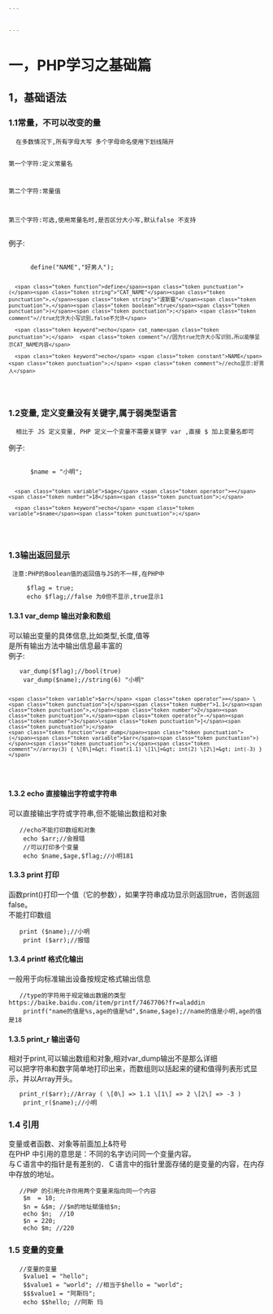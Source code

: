 ```yaml
---


---
```


<h1 id="一，php学习之基础篇">一，PHP学习之基础篇</h1>
<h2 id="，基础语法">1，基础语法</h2>
<h3 id="常量，不可以改变的量">1.1常量，不可以改变的量</h3>
<pre><code>  在多数情况下,所有字母大写 多个字母命名使用下划线隔开
  
  第一个字符:定义常量名
  
  第二个字符:常量值
  
  第三个字符:可选,使用常量名时,是否区分大小写,默认false 不支持
</code></pre>
<p>例子:</p>
<pre class=" language-php"><code class="prism  language-php">      
      <span class="token function">define</span><span class="token punctuation">(</span><span class="token string">"NAME"</span><span class="token punctuation">,</span><span class="token string">"好男人"</span><span class="token punctuation">)</span><span class="token punctuation">;</span>
      
      <span class="token function">define</span><span class="token punctuation">(</span><span class="token string">"CAT_NAME"</span><span class="token punctuation">,</span><span class="token string">"波斯猫"</span><span class="token punctuation">,</span><span class="token boolean">true</span><span class="token punctuation">)</span><span class="token punctuation">;</span> <span class="token comment">//true允许大小写识别,false不允许</span>
      
      <span class="token keyword">echo</span> cat_name<span class="token punctuation">;</span>  <span class="token comment">//因为true允许大小写识别,所以能够显示CAT_NAME内容</span>
      
      <span class="token keyword">echo</span> <span class="token constant">NAME</span><span class="token punctuation">;</span> <span class="token comment">//echo显示:好男人</span>
      
</code></pre>
<h3 id="变量-定义变量没有关键字属于弱类型语言">1.2变量, 定义变量没有关键字,属于弱类型语言</h3>
<pre><code>  相比于 JS 定义变量, PHP 定义一个变量不需要关键字 var ,直接 $ 加上变量名即可
</code></pre>
<p>例子:</p>
<pre class=" language-php"><code class="prism  language-php">      
      <span class="token variable">$name</span> <span class="token operator">=</span> <span class="token string">"小明"</span><span class="token punctuation">;</span>
      
      <span class="token variable">$age</span> <span class="token operator">=</span> <span class="token number">18</span><span class="token punctuation">;</span>
      
      <span class="token keyword">echo</span> <span class="token variable">$name</span><span class="token punctuation">;</span>
      
</code></pre>
<h3 id="输出返回显示">1.3输出返回显示</h3>
<pre><code> 注意:PHP的Boolean值的返回值与JS的不一样,在PHP中
</code></pre>
<pre class=" language-php"><code class="prism  language-php">     <span class="token variable">$flag</span> <span class="token operator">=</span> <span class="token boolean">true</span><span class="token punctuation">;</span> 
     <span class="token keyword">echo</span> <span class="token variable">$flag</span><span class="token punctuation">;</span><span class="token comment">//false 为0但不显示,true显示1</span>
</code></pre>
<h4 id="var_demp--输出对象和数组">1.3.1 var_demp  输出对象和数组</h4>
<p>可以输出变量的具体信息,比如类型,长度,值等<br>
是所有输出方法中输出信息最丰富的<br>
例子:</p>
<pre class=" language-php"><code class="prism  language-php">	<span class="token function">var_dump</span><span class="token punctuation">(</span><span class="token variable">$flag</span><span class="token punctuation">)</span><span class="token punctuation">;</span><span class="token comment">//bool(true)</span>
	<span class="token function">var_dump</span><span class="token punctuation">(</span><span class="token variable">$name</span><span class="token punctuation">)</span><span class="token punctuation">;</span><span class="token comment">//string(6) "小明"</span>

	<span class="token variable">$arr</span> <span class="token operator">=</span> \<span class="token punctuation">[</span><span class="token number">1.1</span><span class="token punctuation">,</span><span class="token number">2</span><span class="token punctuation">,</span><span class="token operator">-</span><span class="token number">3</span>\<span class="token punctuation">]</span><span class="token punctuation">;</span>
	<span class="token function">var_dump</span><span class="token punctuation">(</span><span class="token variable">$arr</span><span class="token punctuation">)</span><span class="token punctuation">;</span><span class="token comment">//array(3) { \[0\]=&gt; float(1.1) \[1\]=&gt; int(2) \[2\]=&gt; int(-3) }</span>
</code></pre>
<h4 id="echo--直接输出字符或字符串">1.3.2 echo  直接输出字符或字符串</h4>
<p>可以直接输出字符或字符串,但不能输出数组和对象</p>
<pre class=" language-php"><code class="prism  language-php">	<span class="token comment">//echo不能打印数组和对象</span>
	<span class="token keyword">echo</span> <span class="token variable">$arr</span><span class="token punctuation">;</span><span class="token comment">//会报错</span>
	<span class="token comment">//可以打印多个变量</span>
	<span class="token keyword">echo</span> <span class="token variable">$name</span><span class="token punctuation">,</span><span class="token variable">$age</span><span class="token punctuation">,</span><span class="token variable">$flag</span><span class="token punctuation">;</span><span class="token comment">//小明181</span>
</code></pre>
<h4 id="print--打印">1.3.3 print  打印</h4>
<p>函数print()打印一个值（它的参数），如果字符串成功显示则返回true，否则返回false。<br>
不能打印数组</p>
<pre class=" language-php"><code class="prism  language-php">	<span class="token keyword">print</span> <span class="token punctuation">(</span><span class="token variable">$name</span><span class="token punctuation">)</span><span class="token punctuation">;</span><span class="token comment">//小明</span>
	<span class="token keyword">print</span> <span class="token punctuation">(</span><span class="token variable">$arr</span><span class="token punctuation">)</span><span class="token punctuation">;</span><span class="token comment">//报错</span>
</code></pre>
<h4 id="printf--格式化输出">1.3.4 printf  格式化输出</h4>
<p>一般用于向标准输出设备按规定格式输出信息</p>
<pre class=" language-php"><code class="prism  language-php">	<span class="token comment">//type的字符用于规定输出数据的类型  https://baike.baidu.com/item/printf/7467706?fr=aladdin</span>
	<span class="token function">printf</span><span class="token punctuation">(</span><span class="token string">"name的值是%s,age的值是%d"</span><span class="token punctuation">,</span><span class="token variable">$name</span><span class="token punctuation">,</span><span class="token variable">$age</span><span class="token punctuation">)</span><span class="token punctuation">;</span><span class="token comment">//name的值是小明,age的值是18</span>
</code></pre>
<h4 id="print_r--输出语句">1.3.5 print_r  输出语句</h4>
<p>相对于print,可以输出数组和对象,相对var_dump输出不是那么详细<br>
可以把字符串和数字简单地打印出来，而数组则以括起来的键和值得列表形式显示，并以Array开头。</p>
<pre class=" language-php"><code class="prism  language-php">	<span class="token function">print_r</span><span class="token punctuation">(</span><span class="token variable">$arr</span><span class="token punctuation">)</span><span class="token punctuation">;</span><span class="token comment">//Array ( \[0\] =&gt; 1.1 \[1\] =&gt; 2 \[2\] =&gt; -3 )</span>
	<span class="token function">print_r</span><span class="token punctuation">(</span><span class="token variable">$name</span><span class="token punctuation">)</span><span class="token punctuation">;</span><span class="token comment">//小明</span>
</code></pre>
<h3 id="引用">1.4 引用</h3>
<p>变量或者函数、对象等前面加上&amp;符号<br>
在PHP 中引用的意思是：不同的名字访问同一个变量内容。<br>
与Ｃ语言中的指针是有差别的．Ｃ语言中的指针里面存储的是变量的内容，在内存中存放的地址。</p>
<pre class=" language-php"><code class="prism  language-php">	<span class="token comment">//PHP 的引用允许你用两个变量来指向同一个内容</span>
	<span class="token variable">$m</span>  <span class="token operator">=</span> <span class="token number">10</span><span class="token punctuation">;</span>  
	<span class="token variable">$n</span> <span class="token operator">=</span> <span class="token operator">&amp;</span><span class="token variable">$m</span><span class="token punctuation">;</span> <span class="token comment">//$m的地址赋值给$n;  </span>
	<span class="token keyword">echo</span> <span class="token variable">$n</span><span class="token punctuation">;</span>  <span class="token comment">//10</span>
	<span class="token variable">$n</span> <span class="token operator">=</span> <span class="token number">220</span><span class="token punctuation">;</span>  
	<span class="token keyword">echo</span> <span class="token variable">$m</span><span class="token punctuation">;</span> <span class="token comment">//220</span>
</code></pre>
<h3 id="变量的变量">1.5 变量的变量</h3>
<pre class=" language-php"><code class="prism  language-php">	<span class="token comment">//变量的变量</span>
	<span class="token variable">$value1</span> <span class="token operator">=</span> <span class="token string">"hello"</span><span class="token punctuation">;</span>
	$<span class="token variable">$value1</span> <span class="token operator">=</span> <span class="token string">"world"</span><span class="token punctuation">;</span> <span class="token comment">//相当于$hello = "world";</span>
	$$<span class="token variable">$value1</span> <span class="token operator">=</span> <span class="token string">"阿斯玛"</span><span class="token punctuation">;</span>
	<span class="token keyword">echo</span> $<span class="token variable">$hello</span><span class="token punctuation">;</span> <span class="token comment">//阿斯 玛</span>
</code></pre>

